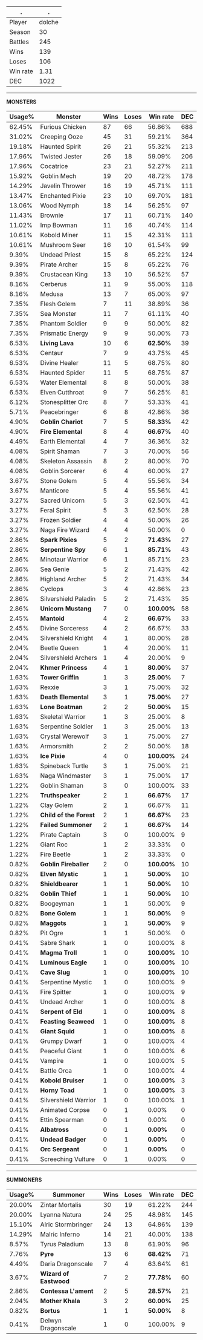 .|.
|-|-
Player|dolche
Season|30
Battles|245
Wins|139
Loses|106
Win rate|1.31
DEC|1022

---
**MONSTERS**

Usage%|Monster|Wins|Loses|Win rate|DEC|
-|-|-|-|-|-|
62.45%|Furious Chicken|87|66|56.86%|688|
31.02%|Creeping Ooze|45|31|59.21%|364|
19.18%|Haunted Spirit|26|21|55.32%|213|
17.96%|Twisted Jester|26|18|59.09%|206|
17.96%|Cocatrice|23|21|52.27%|211|
15.92%|Goblin Mech|19|20|48.72%|178|
14.29%|Javelin Thrower|16|19|45.71%|111|
13.47%|Enchanted Pixie|23|10|69.70%|181|
13.06%|Wood Nymph|18|14|56.25%|97|
11.43%|Brownie|17|11|60.71%|140|
11.02%|Imp Bowman|11|16|40.74%|114|
10.61%|Kobold Miner|11|15|42.31%|111|
10.61%|Mushroom Seer|16|10|61.54%|99|
9.39%|Undead Priest|15|8|65.22%|124|
9.39%|Pirate Archer|15|8|65.22%|76|
9.39%|Crustacean King|13|10|56.52%|57|
8.16%|Cerberus|11|9|55.00%|118|
8.16%|Medusa|13|7|65.00%|97|
7.35%|Flesh Golem|7|11|38.89%|36|
7.35%|Sea Monster|11|7|61.11%|40|
7.35%|Phantom Soldier|9|9|50.00%|82|
7.35%|Prismatic Energy|9|9|50.00%|73|
6.53%|**Living Lava**|10|6|**62.50%**|39|
6.53%|Centaur|7|9|43.75%|45|
6.53%|Divine Healer|11|5|68.75%|80|
6.53%|Haunted Spider|11|5|68.75%|87|
6.53%|Water Elemental|8|8|50.00%|38|
6.53%|Elven Cutthroat|9|7|56.25%|81|
6.12%|Stonesplitter Orc|8|7|53.33%|41|
5.71%|Peacebringer|6|8|42.86%|36|
4.90%|**Goblin Chariot**|7|5|**58.33%**|42|
4.90%|**Fire Elemental**|8|4|**66.67%**|40|
4.49%|Earth Elemental|4|7|36.36%|32|
4.08%|Spirit Shaman|7|3|70.00%|56|
4.08%|Skeleton Assassin|8|2|80.00%|70|
4.08%|Goblin Sorcerer|6|4|60.00%|27|
3.67%|Stone Golem|5|4|55.56%|34|
3.67%|Manticore|5|4|55.56%|41|
3.27%|Sacred Unicorn|5|3|62.50%|41|
3.27%|Feral Spirit|5|3|62.50%|28|
3.27%|Frozen Soldier|4|4|50.00%|26|
3.27%|Naga Fire Wizard|4|4|50.00%|0|
2.86%|**Spark Pixies**|5|2|**71.43%**|27|
2.86%|**Serpentine Spy**|6|1|**85.71%**|43|
2.86%|Minotaur Warrior|6|1|85.71%|23|
2.86%|Sea Genie|5|2|71.43%|42|
2.86%|Highland Archer|5|2|71.43%|34|
2.86%|Cyclops|3|4|42.86%|23|
2.86%|Silvershield Paladin|5|2|71.43%|35|
2.86%|**Unicorn Mustang**|7|0|**100.00%**|58|
2.45%|**Mantoid**|4|2|**66.67%**|33|
2.45%|Divine Sorceress|4|2|66.67%|33|
2.04%|Silvershield Knight|4|1|80.00%|28|
2.04%|Beetle Queen|1|4|20.00%|11|
2.04%|Silvershield Archers|1|4|20.00%|9|
2.04%|**Khmer Princess**|4|1|**80.00%**|37|
1.63%|**Tower Griffin**|1|3|**25.00%**|7|
1.63%|Rexxie|3|1|75.00%|32|
1.63%|**Death Elemental**|3|1|**75.00%**|27|
1.63%|**Lone Boatman**|2|2|**50.00%**|15|
1.63%|Skeletal Warrior|1|3|25.00%|8|
1.63%|Serpentine Soldier|1|3|25.00%|13|
1.63%|Crystal Werewolf|3|1|75.00%|27|
1.63%|Armorsmith|2|2|50.00%|18|
1.63%|**Ice Pixie**|4|0|**100.00%**|24|
1.63%|Spineback Turtle|3|1|75.00%|21|
1.63%|Naga Windmaster|3|1|75.00%|17|
1.22%|Goblin Shaman|3|0|100.00%|33|
1.22%|**Truthspeaker**|2|1|**66.67%**|17|
1.22%|Clay Golem|2|1|66.67%|11|
1.22%|**Child of the Forest**|2|1|**66.67%**|23|
1.22%|**Failed Summoner**|2|1|**66.67%**|14|
1.22%|Pirate Captain|3|0|100.00%|9|
1.22%|Giant Roc|1|2|33.33%|0|
1.22%|Fire Beetle|1|2|33.33%|0|
0.82%|**Goblin Fireballer**|2|0|**100.00%**|10|
0.82%|**Elven Mystic**|1|1|**50.00%**|10|
0.82%|**Shieldbearer**|1|1|**50.00%**|10|
0.82%|**Goblin Thief**|1|1|**50.00%**|10|
0.82%|Boogeyman|1|1|50.00%|9|
0.82%|**Bone Golem**|1|1|**50.00%**|9|
0.82%|**Maggots**|1|1|**50.00%**|9|
0.82%|Pit Ogre|1|1|50.00%|0|
0.41%|Sabre Shark|1|0|100.00%|8|
0.41%|**Magma Troll**|1|0|**100.00%**|10|
0.41%|**Luminous Eagle**|1|0|**100.00%**|10|
0.41%|**Cave Slug**|1|0|**100.00%**|10|
0.41%|Serpentine Mystic|1|0|100.00%|9|
0.41%|Fire Spitter|1|0|100.00%|9|
0.41%|Undead Archer|1|0|100.00%|8|
0.41%|**Serpent of Eld**|1|0|**100.00%**|8|
0.41%|**Feasting Seaweed**|1|0|**100.00%**|8|
0.41%|**Giant Squid**|1|0|**100.00%**|8|
0.41%|Grumpy Dwarf|1|0|100.00%|4|
0.41%|Peaceful Giant|1|0|100.00%|6|
0.41%|Vampire|1|0|100.00%|5|
0.41%|Battle Orca|1|0|100.00%|4|
0.41%|**Kobold Bruiser**|1|0|**100.00%**|3|
0.41%|**Horny Toad**|1|0|**100.00%**|3|
0.41%|Silvershield Warrior|1|0|100.00%|1|
0.41%|Animated Corpse|0|1|0.00%|0|
0.41%|Ettin Spearman|0|1|0.00%|0|
0.41%|**Albatross**|0|1|**0.00%**|0|
0.41%|**Undead Badger**|0|1|**0.00%**|0|
0.41%|**Orc Sergeant**|0|1|**0.00%**|0|
0.41%|Screeching Vulture|0|1|0.00%|0|

---
**SUMMONERS**

Usage%|Summoner|Wins|Loses|Win rate|DEC|
-|-|-|-|-|-|
20.00%|Zintar Mortalis|30|19|61.22%|244|
20.00%|Lyanna Natura|24|25|48.98%|145|
15.10%|Alric Stormbringer|24|13|64.86%|139|
14.29%|Malric Inferno|14|21|40.00%|138|
8.57%|Tyrus Paladium|13|8|61.90%|96|
7.76%|**Pyre**|13|6|**68.42%**|71|
4.49%|Daria Dragonscale|7|4|63.64%|61|
3.67%|**Wizard of Eastwood**|7|2|**77.78%**|60|
2.86%|**Contessa L'ament**|2|5|**28.57%**|21|
2.04%|**Mother Khala**|3|2|**60.00%**|25|
0.82%|**Bortus**|1|1|**50.00%**|8|
0.41%|Delwyn Dragonscale|1|0|100.00%|9|
